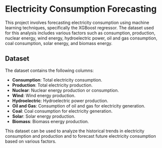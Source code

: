 # Electricity Consumption Forecasting

This project involves forecasting electricity consumption using machine learning techniques, specifically the XGBoost regressor. The dataset used for this analysis includes various factors such as consumption, production, nuclear energy, wind energy, hydroelectric power, oil and gas consumption, coal consumption, solar energy, and biomass energy.

## Dataset

The dataset contains the following columns:

- **Consumption**: Total electricity consumption.
- **Production**: Total electricity production.
- **Nuclear**: Nuclear energy production or consumption.
- **Wind**: Wind energy production.
- **Hydroelectric**: Hydroelectric power production.
- **Oil and Gas**: Consumption of oil and gas for electricity generation.
- **Coal**: Coal consumption for electricity generation.
- **Solar**: Solar energy production.
- **Biomass**: Biomass energy production.

This dataset can be used to analyze the historical trends in electricity consumption and production and to forecast future electricity consumption based on various factors.
